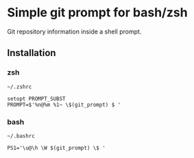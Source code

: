 # Simple git prompt for bash/zsh

Git repository information inside a shell prompt.

## Installation

### zsh

`~/.zshrc`
```
setopt PROMPT_SUBST
PROMPT=$'%n@%m %1~ \$(git_prompt) $ '
```

### bash

`~/.bashrc`
```
PS1='\u@\h \W $(git_prompt) \$ '
```
